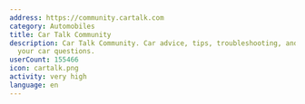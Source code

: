 ```yaml
---
address: https://community.cartalk.com
category: Automobiles
title: Car Talk Community
description: Car Talk Community. Car advice, tips, troubleshooting, and answers to
  your car questions.
userCount: 155466
icon: cartalk.png
activity: very high
language: en
---
```

